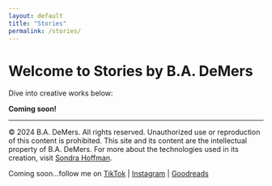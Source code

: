 ```yaml
---
layout: default
title: "Stories"
permalink: /stories/
---
```

# Welcome to Stories by B.A. DeMers

Dive into creative works below:

**Coming soon!**

---

&copy; 2024 B.A. DeMers. All rights reserved. Unauthorized use or reproduction of this content is prohibited. This site and its content are the intellectual property of B.A. DeMers. For more about the technologies used in its creation, visit [Sondra Hoffman](https://sondrahoffman.online).

Coming soon...follow me on [TikTok](#) | [Instagram](#) | [Goodreads](#)